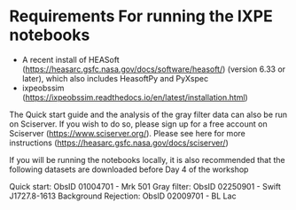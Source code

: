 # Requirements For running the IXPE notebooks

- A recent install of HEASoft (https://heasarc.gsfc.nasa.gov/docs/software/heasoft/) (version 6.33 or later), which also includes HeasoftPy and PyXspec
- ixpeobssim (https://ixpeobssim.readthedocs.io/en/latest/installation.html)

The Quick start guide and the analysis of the gray filter data can also be run on Sciserver. If you wish to do so, please sign up for a free account on Sciserver (https://www.sciserver.org/). Please see here for more instructions (https://heasarc.gsfc.nasa.gov/docs/sciserver/)

If you will be running the notebooks locally, it is also recommended that the following datasets are downloaded before Day 4 of the workshop

Quick start: ObsID 01004701 - Mrk 501
Gray filter: ObsID 02250901 - Swift J1727.8-1613 
Background Rejection: ObsID 02009701 - BL Lac
